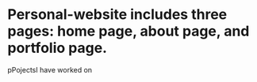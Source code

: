 # Personal-website includes three pages: home page, about page, and portfolio page.
pPojectsI have worked on
